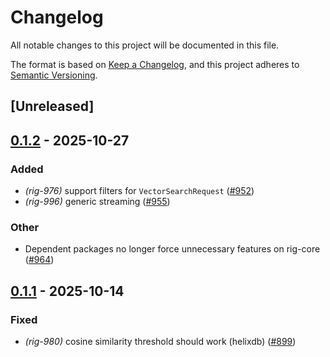 # Changelog

All notable changes to this project will be documented in this file.

The format is based on [Keep a Changelog](https://keepachangelog.com/en/1.0.0/),
and this project adheres to [Semantic Versioning](https://semver.org/spec/v2.0.0.html).

## [Unreleased]

## [0.1.2](https://github.com/0xPlaygrounds/rig/compare/rig-helixdb-v0.1.1...rig-helixdb-v0.1.2) - 2025-10-27

### Added

- *(rig-976)* support filters for `VectorSearchRequest` ([#952](https://github.com/0xPlaygrounds/rig/pull/952))
- *(rig-996)* generic streaming ([#955](https://github.com/0xPlaygrounds/rig/pull/955))

### Other

- Dependent packages no longer force unnecessary features on rig-core ([#964](https://github.com/0xPlaygrounds/rig/pull/964))

## [0.1.1](https://github.com/0xPlaygrounds/rig/compare/rig-helixdb-v0.1.0...rig-helixdb-v0.1.1) - 2025-10-14

### Fixed

- *(rig-980)* cosine similarity threshold should work (helixdb) ([#899](https://github.com/0xPlaygrounds/rig/pull/899))
